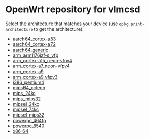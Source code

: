 OpenWrt repository for vlmcsd
========

Select the architecture that matches your device (use `opkg print-architecture` to get the architecture):

* [aarch64_cortex-a53](aarch64_cortex-a53/)
* [aarch64_cortex-a72](aarch64_cortex-a72/)
* [aarch64_generic](aarch64_generic/)
* [arm_arm1176jzf-s_vfp](arm_arm1176jzf-s_vfp/)
* [arm_cortex-a15_neon-vfpv4](arm_cortex-a15_neon-vfpv4/)
* [arm_cortex-a7_neon-vfpv4](arm_cortex-a7_neon-vfpv4/)
* [arm_cortex-a9](arm_cortex-a9/)
* [arm_cortex-a9_vfpv3](arm_cortex-a9_vfpv3/)
* [i386_pentium4](i386_pentium4/)
* [mips64_octeon](mips64_octeon/)
* [mips_24kc](mips_24kc/)
* [mips_mips32](mips_mips32/)
* [mipsel_24kc](mipsel_24kc/)
* [mipsel_74kc](mipsel_74kc/)
* [mipsel_mips32](mipsel_mips32/)
* [powerpc_464fp](powerpc_464fp/)
* [powerpc_8540](powerpc_8540/)
* [x86_64](x86_64/)
